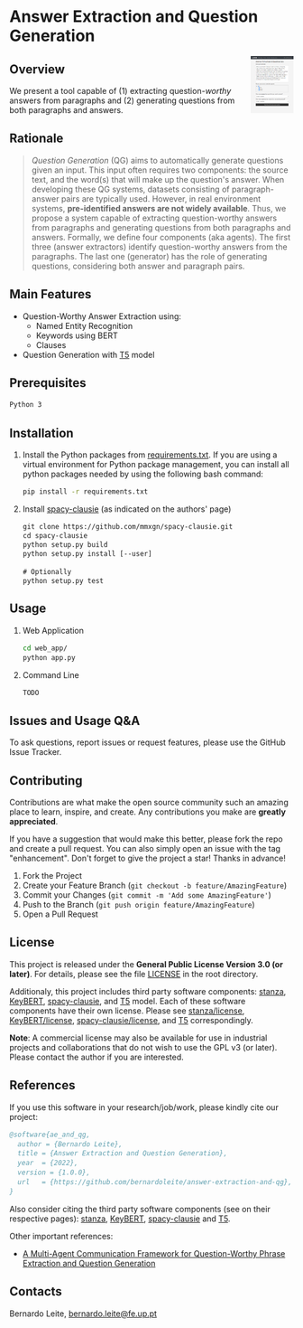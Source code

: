 # Answer Extraction and Question Generation

<img src="images/webapp_1.jpg" style="width: 15%; height: 15%" align="right" />

## Overview
We present a tool capable of (1) extracting question-*worthy* answers from paragraphs and (2) generating questions from both paragraphs and answers.

## Rationale
> *Question Generation* (QG) aims to automatically generate questions given an input. This input often requires two components: the source text, and the word(s) that will make up the question's answer. When developing these QG systems, datasets consisting of paragraph-answer pairs are typically used. However, in real environment systems, **pre-identified answers are not widely available**. Thus, we propose a system capable of extracting question-worthy answers from paragraphs and generating questions from both paragraphs and answers. Formally, we define four components (aka agents). The first three (answer extractors) identify question-worthy answers from the paragraphs. The last one (generator) has the role of generating questions, considering both answer and paragraph pairs.

## Main Features

* Question-Worthy Answer Extraction using:
  *  Named Entity Recognition
  *  Keywords using BERT
  *  Clauses
* Question Generation with [T5](https://github.com/google-research/text-to-text-transfer-transform) model

## Prerequisites
```bash
Python 3
```

## Installation
1. Install the Python packages from [requirements.txt](https://github.com/bernardoleite/MAS-for-Answer-Extraction-and-QG/requirements.txt). If you are using a virtual environment for Python package management, you can install all python packages needed by using the following bash command:
    ```bash
    pip install -r requirements.txt
    ```
2. Install [spacy-clausie](https://github.com/mmxgn/spacy-clausie.git) (as indicated on the authors' page)
    ```
    git clone https://github.com/mmxgn/spacy-clausie.git
    cd spacy-clausie
    python setup.py build 
    python setup.py install [--user]

    # Optionally
    python setup.py test
    ```
## Usage
1. Web Application
    ```bash
    cd web_app/
    python app.py
    ```
2. Command Line
    ```bash
    TODO
    ```
## Issues and Usage Q&A
To ask questions, report issues or request features, please use the GitHub Issue Tracker.

## Contributing
Contributions are what make the open source community such an amazing place to learn, inspire, and create. Any contributions you make are **greatly appreciated**.

If you have a suggestion that would make this better, please fork the repo and create a pull request. You can also simply open an issue with the tag "enhancement". Don't forget to give the project a star! Thanks in advance!

1. Fork the Project
2. Create your Feature Branch (`git checkout -b feature/AmazingFeature`)
3. Commit your Changes (`git commit -m 'Add some AmazingFeature'`)
4. Push to the Branch (`git push origin feature/AmazingFeature`)
5. Open a Pull Request

## License
This project is released under the **General Public License Version 3.0 (or later)**. For details, please see the file [LICENSE](https://www.gnu.org/licenses/gpl-3.0.txt) in the root directory.

Additionaly, this project includes third party software components: [stanza](https://github.com/stanfordnlp/stanza), [KeyBERT](https://github.com/MaartenGr/KeyBERT), [spacy-clausie](https://github.com/mmxgn/spacy-clausie.git), and [T5](https://github.com/google-research/text-to-text-transfer-transformer) model. Each of these software components have their own license. Please see [stanza/license](https://github.com/stanfordnlp/stanza/blob/main/LICENSE), [KeyBERT/license](https://github.com/MaartenGr/KeyBERT/blob/master/LICENSE), [spacy-clausie/license](https://github.com/mmxgn/spacy-clausie/blob/master/License.txt), and [T5](https://github.com/google-research/text-to-text-transfer-transformer/blob/main/LICENSE) correspondingly.

**Note**: A commercial license may also be available for use in industrial projects and collaborations that do not wish to use the GPL v3 (or later). Please contact the author if you are interested.

## References
If you use this software in your research/job/work, please kindly cite our project:
```bibtex
@software{ae_and_qg,
  author = {Bernardo Leite},
  title = {Answer Extraction and Question Generation},
  year  = {2022},
  version = {1.0.0},
  url   = {https://github.com/bernardoleite/answer-extraction-and-qg},
}
```

Also consider citing the third party software components (see on their respective pages): [stanza](https://github.com/stanfordnlp/stanza), [KeyBERT](https://github.com/MaartenGr/KeyBERT), [spacy-clausie](https://github.com/mmxgn/spacy-clausie.git) and [T5](https://github.com/google-research/text-to-text-transfer-transformer).

Other important references:
* [A Multi-Agent Communication Framework for Question-Worthy Phrase Extraction and Question Generation](https://ojs.aaai.org/index.php/AAAI/article/view/4700)

## Contacts
Bernardo Leite, bernardo.leite@fe.up.pt